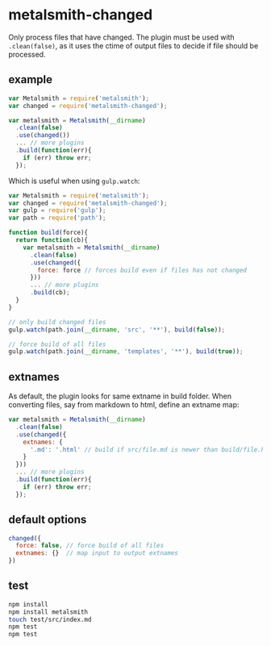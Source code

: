 # metalsmith-changed
Only process files that have changed. The plugin must be used with
`.clean(false)`, as it uses the ctime of output files to decide if file should
be processed.


## example
```js
var Metalsmith = require('metalsmith');
var changed = require('metalsmith-changed');

var metalsmith = Metalsmith(__dirname)
  .clean(false)
  .use(changed())
  ... // more plugins
  .build(function(err){
    if (err) throw err;
  });
```


Which is useful when using `gulp.watch`:

```js
var Metalsmith = require('metalsmith');
var changed = require('metalsmith-changed');
var gulp = require('gulp');
var path = require('path');

function build(force){
  return function(cb){
    var metalsmith = Metalsmith(__dirname)
      .clean(false)
      .use(changed({
        force: force // forces build even if files has not changed
      }))
      ... // more plugins
      .build(cb);
  }
}

// only build changed files
gulp.watch(path.join(__dirname, 'src', '**'), build(false));

// force build of all files
gulp.watch(path.join(__dirname, 'templates', '**'), build(true));
```


## extnames
As default, the plugin looks for same extname in build folder. When converting
files, say from markdown to html, define an extname map:

```js
var metalsmith = Metalsmith(__dirname)
  .clean(false)
  .use(changed({
    extnames: {
      '.md': '.html' // build if src/file.md is newer than build/file.html
    }
  }))
  ... // more plugins
  .build(function(err){
    if (err) throw err;
  });
```


## default options
```js
changed({
  force: false, // force build of all files
  extnames: {}  // map input to output extnames
})
```


## test
```sh
npm install
npm install metalsmith
touch test/src/index.md
npm test
npm test
```

